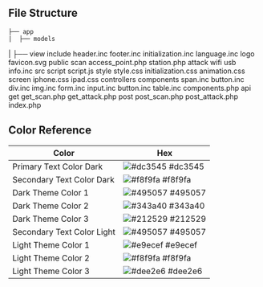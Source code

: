 ## File Structure

    ├── app
    |  ├── models
|  ├── view
    include
      header.inc
      footer.inc
      initialization.inc
      language.inc
    logo
      favicon.svg
    public
      scan
        access_point.php
        station.php
      attack
        wifi
        usb
      info.inc
    src
      script
        script.js
      style	
        style.css
        initialization.css
        animation.css
        screen
          iphone.css
          ipad.css
  controllers
    components
      span.inc
      button.inc
      div.inc
      img.inc
      form.inc
      input.inc
      button.inc
      table.inc
      components.php
    api
      get
        get_scan.php
        get_attack.php
      post
        post_scan.php
        post_attack.php
index.php



## Color Reference

| Color             | Hex                                                                |
| ----------------- | ------------------------------------------------------------------ |
| Primary Text Color Dark | ![#dc3545](https://via.placeholder.com/10/dc3545?text=+) #dc3545 |
| Secondary Text Color Dark | ![#f8f9fa](https://via.placeholder.com/10/f8f9fa?text=+) #f8f9fa |
| Dark Theme Color 1 | ![#495057](https://via.placeholder.com/10/495057?text=+) #495057 |
| Dark Theme Color 2 | ![#343a40](https://via.placeholder.com/10/343a40?text=+) #343a40 |
| Dark Theme Color 3 | ![#212529](https://via.placeholder.com/10/212529?text=+) #212529 |
| Secondary Text Color Light | ![#495057](https://via.placeholder.com/10/495057?text=+) #495057 |
| Light Theme Color 1 | ![#e9ecef](https://via.placeholder.com/10/e9ecef?text=+) #e9ecef |
| Light Theme Color 2 | ![#f8f9fa](https://via.placeholder.com/10/f8f9fa?text=+) #f8f9fa |
| Light Theme Color 3 | ![#dee2e6](https://via.placeholder.com/10/dee2e6?text=+) #dee2e6 |
